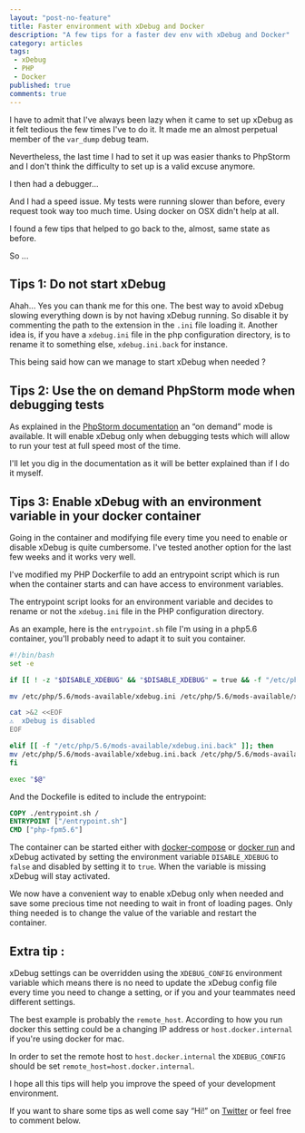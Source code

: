 ```yaml
---
layout: "post-no-feature"
title: Faster environment with xDebug and Docker
description: "A few tips for a faster dev env with xDebug and Docker"
category: articles
tags:
 - xDebug
 - PHP
 - Docker
published: true
comments: true
---
```


I have to admit that I've always been lazy when it came to set up xDebug as it felt tedious the few times I've to do it. It made me an almost perpetual member of the `var_dump` debug team.

Nevertheless, the last time I had to set it up was easier thanks to PhpStorm and I don't think the difficulty to set up is a valid excuse anymore.

I then had a debugger...

And I had a speed issue. My tests were running slower than before, every request took way too much time. Using docker on OSX didn't help at all.

I found a few tips that helped to go back to the, almost, same state as before.

So ...

## Tips 1: Do not start xDebug

Ahah... Yes you can thank me for this one. The best way to avoid xDebug slowing everything down is by not having xDebug running. So disable it by commenting the path to the extension in the `.ini` file loading it. Another idea is, if you have a `xdebug.ini` file in the php configuration directory, is to rename it to something else, `xdebug.ini.back` for instance.

This being said how can we manage to start xDebug when needed ?

## Tips 2: Use the on demand PhpStorm mode when debugging tests
As explained in the [PhpStorm documentation](https://www.jetbrains.com/help/phpstorm/configuring-xdebug.html#on_demand_mode) an “on demand” mode is available. It will enable xDebug only when debugging tests which will allow to run your test at full speed most of the time.

I'll let you dig in the documentation as it will be better explained than if I do it myself.

## Tips 3: Enable xDebug with an environment variable in your docker container

Going in the container and modifying file every time you need to enable or disable xDebug is quite cumbersome. I've tested another option for the last few weeks and it works very well.

I've modified my PHP Dockerfile to add an entrypoint script which is run when the container starts and can have access to environment variables.

The entrypoint script looks for an environment variable and decides to rename or not the `xdebug.ini` file in the PHP configuration directory.

As an example, here is the `entrypoint.sh` file I'm using in a php5.6 container, you'll probably need to adapt it to suit you container.

```bash
#!/bin/bash
set -e

if [[ ! -z "$DISABLE_XDEBUG" && "$DISABLE_XDEBUG" = true && -f "/etc/php/5.6/mods-available/xdebug.ini" ]]; then

mv /etc/php/5.6/mods-available/xdebug.ini /etc/php/5.6/mods-available/xdebug.ini.back

cat >&2 <<EOF
⚠️  xDebug is disabled
EOF

elif [[ -f "/etc/php/5.6/mods-available/xdebug.ini.back" ]]; then
mv /etc/php/5.6/mods-available/xdebug.ini.back /etc/php/5.6/mods-available/xdebug.ini
fi

exec "$@"
```

And the Dockefile is edited to include the entrypoint:

```dockerfile
COPY ./entrypoint.sh /
ENTRYPOINT ["/entrypoint.sh"]
CMD ["php-fpm5.6"]
```

The container can be started either with [docker-compose](https://docs.docker.com/compose/environment-variables/#set-environment-variables-in-containers) or [docker run](https://docs.docker.com/engine/reference/run/#env-environment-variables) and xDebug activated by setting the environment variable `DISABLE_XDEBUG` to `false` and disabled by setting it to `true`. When the variable is missing xDebug will stay activated.

We now have a convenient way to enable xDebug only when needed and save some precious time not needing to wait in front of loading pages. Only thing needed is to change the value of the variable and restart the container.

## Extra tip :

xDebug settings can be overridden using the `XDEBUG_CONFIG` environment variable which means there is no need to update the xDebug config file every time you need to change a setting, or if you and your teammates need different settings.

The best example is probably the `remote_host`. According to how you run docker this setting could be a changing IP address or `host.docker.internal` if you're using docker for mac.

In order to set the remote host to `host.docker.internal` the `XDEBUG_CONFIG` should be set `remote_host=host.docker.internal`.


I hope all this tips will help you improve the speed of your development environment.

If you want to share some tips as well come say “Hi!” on [Twitter](https://twitter.com/selrahcd) or feel free to comment below.


